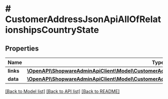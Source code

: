 # # CustomerAddressJsonApiAllOfRelationshipsCountryState

## Properties

Name | Type | Description | Notes
------------ | ------------- | ------------- | -------------
**links** | [**\OpenAPI\ShopwareAdminApiClient\Model\CustomerAddressJsonApiAllOfRelationshipsCountryStateLinks**](CustomerAddressJsonApiAllOfRelationshipsCountryStateLinks.md) |  | [optional]
**data** | [**\OpenAPI\ShopwareAdminApiClient\Model\CustomerAddressJsonApiAllOfRelationshipsCountryStateData**](CustomerAddressJsonApiAllOfRelationshipsCountryStateData.md) |  | [optional]

[[Back to Model list]](../../README.md#models) [[Back to API list]](../../README.md#endpoints) [[Back to README]](../../README.md)
